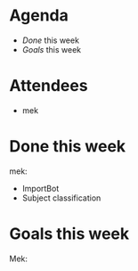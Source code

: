 # Agenda

- *Done* this week
- *Goals* this week

# Attendees

- mek

# Done this week

mek:
- ImportBot
- Subject classification

# Goals this week




Mek: